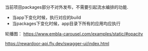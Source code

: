 当前项目packages部分不对外发布，不需要引起流水编排的功能.


- 当app下变化时候，执行对应的build
- 当packages下变化时候，app目录下所有的应用均应执行

轮播图：
https://www.embla-carousel.com/examples/static/#opacity


https://rewardoor-api.fly.dev/swagger-ui/index.html